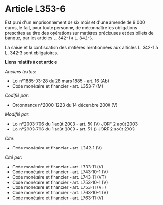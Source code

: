 # Article L353-6

Est puni d'un emprisonnement de six mois et d'une amende de 9 000 euros, le fait, pour toute personne, de méconnaître les
obligations prescrites au titre des opérations sur matières précieuses et des billets de banque, par les articles L. 342-1 à
L. 342-3. 

La saisie et la confiscation des matières mentionnées aux articles L. 342-1 à L. 342-3 sont obligatoires.

**Liens relatifs à cet article**

_Anciens textes_:

  - Loi n°1885-03-28 du 28 mars 1885 - art. 16 (Ab)
  - Code monétaire et financier - art. L353-7 (M)

_Codifié par_:

  - Ordonnance n°2000-1223 du 14 décembre 2000 (V)

_Modifié par_:

  - Loi n°2003-706 du 1 août 2003 - art. 50 (V) JORF 2 août 2003
  - Loi n°2003-706 du 1 août 2003 - art. 53 () JORF 2 août 2003

_Cite_:

  - Code monétaire et financier - art. L342-1 (V)

_Cité par_:

  - Code monétaire et financier - art. L733-11 (V)
  - Code monétaire et financier - art. L743-10-1 (V)
  - Code monétaire et financier - art. L743-11 (VT)
  - Code monétaire et financier - art. L753-10-1 (V)
  - Code monétaire et financier - art. L753-11 (VT)
  - Code monétaire et financier - art. L763-10-1 (V)
  - Code monétaire et financier - art. L763-11 (V)
